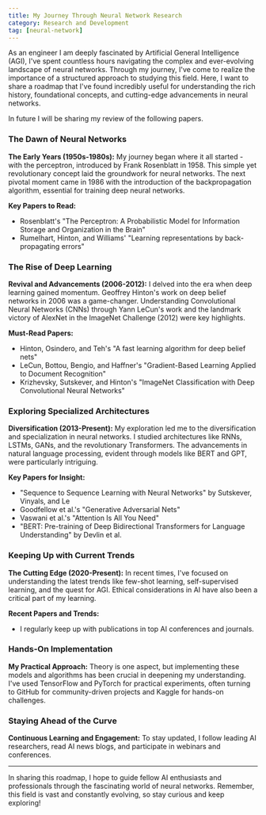 ```yaml
---
title: My Journey Through Neural Network Research
category: Research and Development
tag: [neural-network]
---
```



As an engineer I am deeply fascinated by Artificial General Intelligence (AGI), I've spent countless hours navigating the complex and ever-evolving landscape of neural networks. Through my journey, I've come to realize the importance of a structured approach to studying this field. Here, I want to share a roadmap that I've found incredibly useful for understanding the rich history, foundational concepts, and cutting-edge advancements in neural networks.

In future I will be sharing my review of the following papers. 


### **The Dawn of Neural Networks**

**The Early Years (1950s-1980s):** My journey began where it all started - with the perceptron, introduced by Frank Rosenblatt in 1958. This simple yet revolutionary concept laid the groundwork for neural networks. The next pivotal moment came in 1986 with the introduction of the backpropagation algorithm, essential for training deep neural networks.

**Key Papers to Read:**
- Rosenblatt's "The Perceptron: A Probabilistic Model for Information Storage and Organization in the Brain"
- Rumelhart, Hinton, and Williams' "Learning representations by back-propagating errors"

### **The Rise of Deep Learning**

**Revival and Advancements (2006-2012):** I delved into the era when deep learning gained momentum. Geoffrey Hinton's work on deep belief networks in 2006 was a game-changer. Understanding Convolutional Neural Networks (CNNs) through Yann LeCun's work and the landmark victory of AlexNet in the ImageNet Challenge (2012) were key highlights.

**Must-Read Papers:**
- Hinton, Osindero, and Teh's "A fast learning algorithm for deep belief nets"
- LeCun, Bottou, Bengio, and Haffner's "Gradient-Based Learning Applied to Document Recognition"
- Krizhevsky, Sutskever, and Hinton's "ImageNet Classification with Deep Convolutional Neural Networks"

### **Exploring Specialized Architectures**

**Diversification (2013-Present):** My exploration led me to the diversification and specialization in neural networks. I studied architectures like RNNs, LSTMs, GANs, and the revolutionary Transformers. The advancements in natural language processing, evident through models like BERT and GPT, were particularly intriguing.

**Key Papers for Insight:**
- "Sequence to Sequence Learning with Neural Networks" by Sutskever, Vinyals, and Le
- Goodfellow et al.'s "Generative Adversarial Nets"
- Vaswani et al.'s "Attention Is All You Need"
- "BERT: Pre-training of Deep Bidirectional Transformers for Language Understanding" by Devlin et al.

### **Keeping Up with Current Trends**

**The Cutting Edge (2020-Present):** In recent times, I've focused on understanding the latest trends like few-shot learning, self-supervised learning, and the quest for AGI. Ethical considerations in AI have also been a critical part of my learning.

**Recent Papers and Trends:**
- I regularly keep up with publications in top AI conferences and journals.

### **Hands-On Implementation**

**My Practical Approach:** Theory is one aspect, but implementing these models and algorithms has been crucial in deepening my understanding. I've used TensorFlow and PyTorch for practical experiments, often turning to GitHub for community-driven projects and Kaggle for hands-on challenges.

### **Staying Ahead of the Curve**

**Continuous Learning and Engagement:** To stay updated, I follow leading AI researchers, read AI news blogs, and participate in webinars and conferences.

---

In sharing this roadmap, I hope to guide fellow AI enthusiasts and professionals through the fascinating world of neural networks. Remember, this field is vast and constantly evolving, so stay curious and keep exploring!

